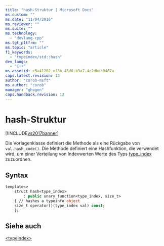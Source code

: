 ```yaml
---
title: "hash-Struktur | Microsoft Docs"
ms.custom: ""
ms.date: "11/04/2016"
ms.reviewer: ""
ms.suite: ""
ms.technology: 
  - "devlang-cpp"
ms.tgt_pltfrm: ""
ms.topic: "article"
f1_keywords: 
  - "typeindex/std::hash"
dev_langs: 
  - "C++"
ms.assetid: e5a41202-ef3b-45d0-b3a7-4c2dbdc0487a
caps.latest.revision: 13
author: "corob-msft"
ms.author: "corob"
manager: "ghogen"
caps.handback.revision: 13
---
```

# hash-Struktur
[!INCLUDE[vs2017banner](../assembler/inline/includes/vs2017banner.md)]

Die Vorlagenklasse definiert die Methode als eine Rückgabe von `val.hash_code()`. Die Methode definiert eine Hashfunktion, die verwendet wird, um einer Verteilung von Indexwerten Werte des Typs [type\_index](../standard-library/type-index-class.md) zuzuordnen.  
  
## Syntax  
  
```vb  
template<>  
    struct hash<type_index>  
        : public unary_function<type_index, size_t>  
    { // hashes a typeinfo object  
    size_t operator()(type_index val) const;  
    };  
```  
  
## Siehe auch  
 [\<typeindex\>](../standard-library/typeindex.md)